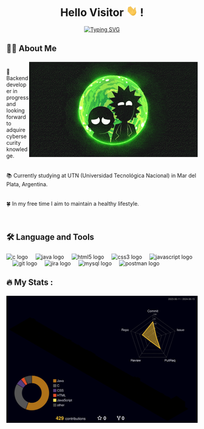 
<h1 align="center" style="animation: slideIn 2s;">Hello Visitor <img src="https://raw.githubusercontent.com/ABSphreak/ABSphreak/master/gifs/Hi.gif" width="30px"> !</h1>
<p align="center">
 <a href="https://git.io/typing-svg"><img src="https://readme-typing-svg.demolab.com?font=Fira+Code&weight=500&size=30&pause=1000&color=47CAFF&center=true&vCenter=true&random=false&width=750&lines=Good+to+see+you!;Backend+developer;Aguante+Argentina+Carajo!!!" alt="Typing SVG" /></a>
</p>

###

<h2 align="left">👩‍💻  About Me</h2>

###

<img align="right" height="250" src="./resources/rick&mortyWallpaper.gif"/>

<p align="left"><br>🔭 Backend developer in progress and looking forward to adquire cybersecurity knowledge. <br><br><br>
  📚 Currently studying at UTN (Universidad Tecnológica Nacional) in Mar del Plata, Argentina.<br><br><br>
  🍀 In my free time I aim to maintain a healthy lifestyle.<br><br><br>
</p>

###

<h2 align="left">🛠 Language and Tools</h2>

###

<div align="left">
  <img src="https://skillicons.dev/icons?i=c" height="40" alt="c logo"  />
  <img width="12" />
  <img src="https://skillicons.dev/icons?i=java" height="40" alt="java logo"  />
  <img width="12" />
  <img src="https://skillicons.dev/icons?i=html" height="40" alt="html5 logo"  />
  <img width="12" />
  <img src="https://skillicons.dev/icons?i=css" height="40" alt="css3 logo"  />
  <img width="12" />
  <img src="https://skillicons.dev/icons?i=js" height="40" alt="javascript logo"  />
  <img width="12" />
  <img src="https://skillicons.dev/icons?i=git" height="40" alt="git logo"  />
  <img width="12" />
  <img src="https://cdn.simpleicons.org/jira/0052CC" height="40" alt="jira logo"  />
  <img width="12" />
  <img src="https://cdn.simpleicons.org/mysql/4479A1" height="40" alt="mysql logo"  />
  <img width="12" />
  <img src="https://cdn.simpleicons.org/postman/FF6C37" height="40" alt="postman logo"  />
</div>

###

<h2 align="left">🔥   My Stats :</h2>

###

<img src="./profile-3d-contrib/profile-night-rainbow.svg" alt="Descripción de la imagen"/>





<!--
**Fabri-dev/Fabri-dev** is a ✨ _special_ ✨ repository because its `README.md` (this file) appears on your GitHub profile.

Here are some ideas to get you started:

- 🔭 I’m currently working on ...
- 🌱 I’m currently learning ...
- 👯 I’m looking to collaborate on ...
- 🤔 I’m looking for help with ...
- 💬 Ask me about ...
- 📫 How to reach me: ...
- 😄 Pronouns: ...
- ⚡ Fun fact: ...
-->
